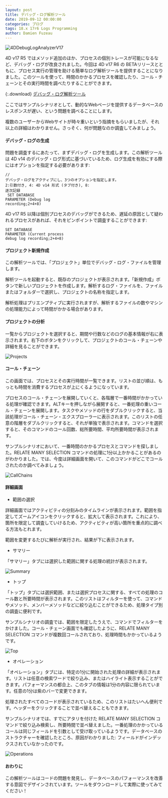 ```yaml
---
layout: post
title: デバッグ・ログ解析ツール
date: 2019-09-12 00:00:00
categories: ブログ
tags: 18.x 17r6 Logs Programming
author: Damien Fuzeau
---
```


![4DDebugLogAnalyzerV17](/images/blog/09/12/4DDebugLogAnalyzerV17.jpg)

4D v17 R5 ではメソッド追加のほか、プロセスの個別トレースが可能になるなど、デバッグ・ログが改良されました。今回は 4D v17 R6 の BETAリリースとともに、プロセス実行の管理を助ける簡単なログ解析ツールを提供することになりました。このツールを使って、時間のかかるプロセスを確認したり、コール・チェーンとその実行時間を調べたりすることができます。

{:.download}
[デバッグ・ログ解析ツール](https://github.com/4D-JP/HDI/releases/download/17r6/4DDebugLogAnalyserv17R6.zip) 

ここではサンプルシナリオとして、動的なWebページを提供するデータベースのレスポンスが遅い、という問題を調べることにします。

複数のユーザーからWebサイトが時々重いという指摘をもらいましたが、それ以上の詳細はわかりません。さっそく、何が問題なのか調査してみましょう。

#### デバッグ・ログの生成

問題を調査するにあたって、まずデバッグ・ログを生成します。この解析ツールは 4D v14 のデバッグ・ログ形式に基づいているため、ログ生成を有効にする際にはオプションを指定する必要があります:

<code class="fourd"><span class="comment">// デバッグ・ログをアクティブにし、3つのオプションを指定します。 2:引数付き, 4: 4D v14 形式 (タブ付き), 8: 逐次記録</span><span class="notranslate command"><br>
SET DATABASE PARAMETER</span> (<span class="notranslate constant">Debug log recording</span>;2+4+8)&nbsp;</code>

4D v17 R5 以降は個別プロセスのデバッグができるため、遅延の原因として疑われるプロセスがあれば、それをピンポイントで調査することができます:

<code class="fourd"><span class="notranslate command">SET DATABASE PARAMETER</span> (<span class="notranslate constant">Current process debug log recording</span>;2+4+8)</code>

#### プロジェクト新規作成

この解析ツールでは、「プロジェクト」単位でデバッグ・ログ・ファイルを管理します。

解析ツールを起動すると、既存のプロジェクトが表示されます。「新規作成」ボタンで新しいプロジェクトを作成します。解析するログ・ファイルを、ファイルまたはフォルダーで選択し、プロジェクトの名称を指定します。

解析処理はプリエンプティブに実行されますが、解析するファイルの数やマシンの処理能力によって時間がかかる場合があります。

#### プロジェクトの分析

一覧からプロジェクトを選択すると、期間や行数などのログの基本情報が右に表示されます。右下のボタンをクリックして、プロジェクトのコール・チェーンや詳細を見ることができます。

![Projects](/images/blog/09/12/4DDebugLogAnalyzerV17_Projects-768x617.png)

#### コール・チェーン

この画面では、プロセスとその実行時間が一覧できます。リストの並び順は、もっとも時間を消費するプロセスが上にくるようになっています。

プロセスのコール・チェーンを展開していくと、各階層で一番時間がかかっている処理が確認できます。ALTキーを押しながら展開すると、一番処理の重いコール・チェーンを展開します。タスクやメソッドの行をダブルクリックすると、当該処理がコール・チェーン・エクスプローラーに表示されます。このリストの任意の階層をダブルクリックすると、それが単独で表示されます。コマンドを選択すると、そのコマンドのコール回数、総所要時間、平均所要時間が表示されます。

サンプルシナリオにおいて、一番時間のかかるプロセスとコマンドを探しました。<span class="notranslate command">RELATE MANY SELECTION</span> コマンドの処理に1分以上かかることがあるのがわかりました。では、今度は詳細画面を開いて、このコマンドがどこでコールされたのか調べてみましょう。

![CallChains](/images/blog/09/12/4DDebugLogAnalyzerV17_CallChains-1-768x617.png)

#### 詳細画面

* 範囲の選択

詳細画面ではアクティビティの分刻みのタイムラインが表示されます。範囲を指定してズームアイコンをクリックすると、拡大して表示されます。これにより、箇所を限定して調査していけるため、アクティビティが高い箇所を重点的に調べる方法もとれます。

範囲を変更するたびに解析が実行され、結果が下に表示されます。

* サマリー

「サマリー」タブには選択した範囲に関する処理の統計が表示されます。

![Summary](/images/blog/09/12/4DDebugLogAnalyzerV17_Summary-1-768x617.png)

* トップ

「トップ」タブには選択範囲、または選択プロセスに関する、すべての処理のコール数と所要時間が表示されます。このリストはフィルターを使って、コマンドやメソッド、メンバーメソッドなどに絞り込むことができるため、処理タイプ別の調査に便利です。

サンプルシナリオの調査では、範囲を限定したうえで、コマンドでフィルターをかけました。コール・チェーン画面でも確認したように、<span class="notranslate command">RELATE MANY SELECTION</span> コマンドが複数回コールされており、処理時間もかかっているようです。

![Top](/images/blog/09/12/4DDebugLogAnalyzerV17_Top-768x617.png)

* オペレーション

「オペレーション」タブには、特定の1分に開始された処理の詳細が表示されます。リストは任意の検索ワードで絞り込み、またはハイライト表示することができます。パフォーマンスの都合上、このタブの情報は1分の内容に限られています。任意の1分は紫のバーで変更できます。

処理されたすべてのコードが表示されているため、このリストはたいへん便利です。ヘッダーをクリックすることで並べ替えることもできます。

サンプルシナリオでは、すでにアタリを付けた <span class="notranslate command">RELATE MANY SELECTION</span> コマンドで絞り込み検索し、所要時間で並べ替えました。一番処理のかかっているコールは同じフィールドを引数として受け取っているようです。データベースのストラクチャーを確認したところ、原因がわかりました: フィールドがインデックスされていなかったのです。

![Operations](/images/blog/09/12/4DDebugLogAnalyzerV17_Operations-1-768x571.png)

#### おわりに

この解析ツールはコードの問題を発見し、データベースのパフォーマンスを改善する意図でデザインされています。ツールをダウンロードして実際に使ってみてください！
